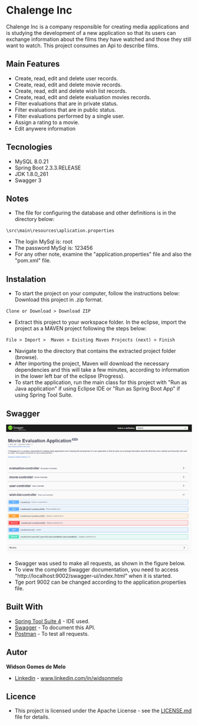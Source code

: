 # Chalenge Inc
Chalenge Inc is a company responsible for creating media applications and is studying the development of a new application so that its users can exchange information about the films they have watched and those they still want to watch. This project consumes an Api to describe films.

## Main Features
* Create, read, edit and delete user records.
* Create, read, edit and delete movie records.
* Create, read, edit and delete wish list records.
* Create, read, edit and delete evaluation movies records.
* Filter evaluations that are in private status.
* Filter evaluations that are in public status.
* Filter evaluations performed by a single user.
* Assign a rating to a movie.
* Edit anywere information

## Tecnologies
* MySQL 8.0.21
* Spring Boot 2.3.3.RELEASE
* JDK 1.8.0_261
* Swagger 3

## Notes
* The file for configuring the database and other definitions is in the directory below:
```
\src\main\resources\aplication.properties
```

* The login MySql is: root
* The password MySql is: 123456
* For any other note, examine the "application.properties" file and also the "pom.xml" file.

## Instalation
* To start the project on your computer, follow the instructions below:
Download this project in .zip format.
```
Clone or Download > Download ZIP
```

* Extract this project to your workspace folder.
In the eclipse, import the project as a MAVEN project following the steps below:
```
File > Import >  Maven > Existing Maven Projects (next) > Finish
```

* Navigate to the directory that contains the extracted project folder (browse).
* After importing the project, Maven will download the necessary dependencies and this will take a few minutes, according to information in the lower left bar of the eclipse (Progress).
* To start the application, run the main class for this project with "Run as Java application" if using Eclipse IDE or "Run as Spring Boot App" if using Spring Tool Suite.

## Swagger

![screenshot](/screenshot/screenshot.png)

* Swagger was used to make all requests, as shown in the figure below.
* To view the complete Swagger documentation, you need to access "http://localhost:9002/swagger-ui/index.html" when it is started.
* Tge port 9002 can be changed according to the application.properties file.

## Built With
* [Spring Tool Suite 4](https://spring.io/tools) - IDE used.
* [Swagger](https://swagger.io/) - To document this API.
* [Postman](https://www.postman.com/) - To test all requests.

## Autor
**Widson Gomes de Melo**
* [Linkedin](https://www.linkedin.com/in/widsonmelo/) - www.linkedin.com/in/widsonmelo

## Licence
* This project is licensed under the Apache License - see the [LICENSE.md](LICENSE) file for details.